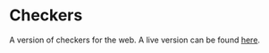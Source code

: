 # Checkers
A version of checkers for the web. A live version can be found [here](https://devonmcgrath.me/assets/checkers.html).
